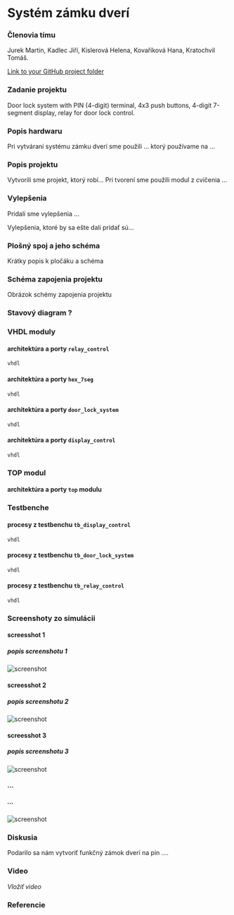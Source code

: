 # Systém zámku dverí

### Členovia tímu
Jurek Martin, Kadlec Jiří, Kislerová Helena, Kovaříková Hana, Kratochvil Tomáš.

[Link to your GitHub project folder](https://github.com/Krakenuz/Digital-electronics-1-Project)

### Zadanie projektu
Door lock system with PIN (4-digit) terminal, 4x3 push buttons, 4-digit 7-segment display, relay for door lock control.

### Popis hardwaru
Pri vytváraní systému zámku dverí sme použili ... ktorý používame na ...

### Popis projektu
Vytvorili sme projekt, ktorý robí...
Pri tvorení sme použili modul z cvičenia ...

### Vylepšenia
Pridali sme vylepšenia ...

Vylepšenia, ktoré by sa ešte dali pridať sú...

### Plošný spoj a jeho schéma
Krátky popis k pločáku a schéma

### Schéma zapojenia projektu
Obrázok schémy zapojenia projektu

### Stavový diagram ?

### VHDL moduly
#### architektúra a porty `relay_control`
```vhdl ```
#### architektúra a porty `hex_7seg`
```vhdl ```
#### architektúra a porty `door_lock_system`
```vhdl ```
#### architektúra a porty `display_control`
```vhdl ```

### TOP modul
#### architektúra a porty `top` modulu

### Testbenche
#### procesy z testbenchu `tb_display_control`
```vhdl ```
#### procesy z testbenchu `tb_door_lock_system`
```vhdl ```
#### procesy z testbenchu `tb_relay_control`
```vhdl ```

### Screenshoty zo simulácii
#### screesshot 1 
##### popis screenshotu 1
![screenshot](/Images/scr1.png)
#### screesshot 2
##### popis screenshotu 2
![screenshot](/Images/scr2.png)
#### screesshot 3
##### popis screenshotu 3
![screenshot](/Images/scr2.png)
#### ...
##### ...
![screenshot](/Images/scr4.png)

### Diskusia
Podarilo sa nám vytvoriť funkčný zámok dverí na pin ....

### Video
*Vložiť video*

### Referencie

